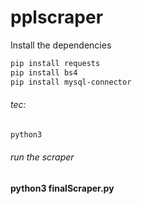 # pplscraper

Install the dependencies

```sh
pip install requests
pip install bs4
pip install mysql-connector
```

###### tec:
```sh
python3 
```

###### run the scraper
**python3 finalScraper.py**
